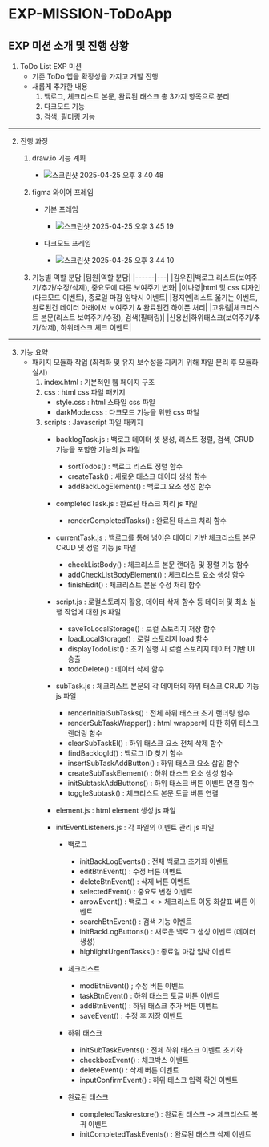 # EXP-MISSION-ToDoApp

## EXP 미션 소개 및 진행 상황
1. ToDo List EXP 미션
   - 기존 ToDo 앱을 확장성을 가지고 개발 진행
   - 새롭게 추가한 내용
     1) 백로그, 체크리스트 본문, 완료된 태스크 총 3가지 항목으로 분리
     2) 다크모드 기능
     3) 검색, 필터링 기능
---
2. 진행 과정
   1) draw.io 기능 계획
      - ![스크린샷 2025-04-25 오후 3 40 48](https://github.com/user-attachments/assets/d7b838d5-3345-4af3-b09a-b55287844f4a)
   2) figma 와이어 프레임
      - 기본 프레임
         - ![스크린샷 2025-04-25 오후 3 45 19](https://github.com/user-attachments/assets/6be56e41-bb3e-470c-8906-3e4d26ba3687)

      - 다크모드 프레임
         - ![스크린샷 2025-04-25 오후 3 44 10](https://github.com/user-attachments/assets/3fadfb7f-8c18-4088-8f1a-f068be1ccae8)

   3) 기능별 역할 분담
      |팀원|역할 분담|
      |------|---|
      |김우진|백로그 리스트(보여주기/추가/수정/삭제), 중요도에 따른 보여주기 변화|
      |이나영|html 및 css 디자인(다크모드 이벤트), 종료일 마감 임박시 이벤트|
      |정지연|리스트 옮기는 이벤트, 완료된건 데이터 아래에서 보여주기 & 완료된건 하이픈 처리|
      |고유림|체크리스트 본문(리스트 보여주기/수정), 검색(필터링)|
      |신용선|하위태스크(보여주기/추가/삭제), 하위테스크 체크 이벤트|
---
3. 기능 요약
    - 패키지 모듈화 작업 (최적화 및 유지 보수성을 지키기 위해 파일 분리 후 모듈화 실시)
         1. index.html : 기본적인 웹 페이지 구조
         2. css : html css 파일 패키지
            - style.css : html 스타일 css 파일
            - darkMode.css : 다크모드 기능을 위한 css 파일
         3. scripts : Javascript 파일 패키지
            - backlogTask.js : 백로그 데이터 셋 생성, 리스트 정렬, 검색, CRUD 기능을 포함한 기능의 js 파일
               - sortTodos() : 백로그 리스트 정렬 함수
               - createTask() : 새로운 태스크 데이터 생성 함수
               - addBackLogElement() : 백로그 요소 생성 함수

            - completedTask.js : 완료된 태스크 처리 js 파일
               - renderCompletedTasks() : 완료된 태스크 처리 함수

            - currentTask.js : 백로그를 통해 넘어온 데이터 기반 체크리스트 본문 CRUD 및 정렬 기능 js 파일
               - checkListBody() : 체크리스트 본문 랜더링 및 정렬 기능 함수
               - addCheckListBodyElement() : 체크리스트 요소 생성 함수
               - finishEdit() : 체크리스트 본문 수정 처리 함수
                  
            - script.js : 로컬스토리지 활용, 데이터 삭제 함수 등 데이터 및 최소 실행 작업에 대한 js 파일
               - saveToLocalStorage() : 로컬 스토리지 저장 함수
               - loadLocalStorage() : 로컬 스토리지 load 함수
               - displayTodoList() : 초기 실행 시 로컬 스토리지 데이터 기반 UI 송출
               - todoDelete() : 데이터 삭제 함수
                  
            - subTask.js : 체크리스트 본문의 각 데이터의 하위 태스크 CRUD 기능 js 파일
               - renderInitialSubTasks() : 전체 하위 태스크 초기 랜더링 함수
               - renderSubTaskWrapper() : html wrapper에 대한 하위 태스크 랜더링 함수
               - clearSubTaskEl() : 하위 태스크 요소 전체 삭제 함수
               - findBacklogId() : 백로그 ID 찾기 함수
               - insertSubTaskAddButton() : 하위 태스크 요소 삽입 함수
               - createSubTaskElement() : 하위 태스크 요소 생성 함수
               - initSubtaskAddButtons() : 하위 태스크 버튼 이벤트 연결 함수
               - toggleSubtask() : 체크리스트 본문 토글 버튼 연결

            - element.js : html element 생성 js 파일
            - initEventListeners.js : 각 파일의 이벤트 관리 js 파일 
               - 백로그 
                  - initBackLogEvents() : 전체 백로그 초기화 이벤트
                  - editBtnEvent() : 수정 버튼 이벤트
                  - deleteBtnEvent() : 삭제 버튼 이벤트
                  - selectedEvent() : 중요도 변경 이벤트
                  - arrowEvent() : 백로그 <-> 체크리스트 이동 화살표 버튼 이벤트
                  - searchBtnEvent() : 검색 기능 이벤트
                  - initBackLogButtons() : 새로운 백로그 생성 이벤트 (데이터 생성)
                  - highlightUrgentTasks() : 종료일 마감 임박 이벤트
                    
               - 체크리스트
                  - modBtnEvent() ; 수정 버튼 이벤트
                  - taskBtnEvent() : 하위 태스크 토글 버튼 이벤트
                  - addBtnEvent() : 하위 태스크 추가 버튼 이벤트
                  - saveEvent() : 수정 후 저장 이벤트

              - 하위 태스크
                 - initSubTaskEvents() : 전체 하위 태스크 이벤트 초기화
                 - checkboxEvent() : 체크박스 이벤트
                 - deleteEvent() : 삭제 버튼 이벤트
                 - inputConfirmEvent() : 하위 태스크 입력 확인 이벤트
             
              - 완료된 태스크
                 - completedTaskrestore() : 완료된 태스크 -> 체크리스트 복귀 이벤트
                 - initCompletedTaskEvents() : 완료된 태스크 삭제 이벤트

               



      
   



